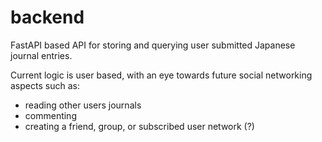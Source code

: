 # backend

FastAPI based API for storing and querying user submitted Japanese journal entries.

Current logic is user based, with an eye towards future social networking aspects such as:

- reading other users journals
- commenting
- creating a friend, group, or subscribed user network (?)
